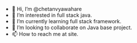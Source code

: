 - 👋 Hi, I’m @chetanvyawahare
- 👀 I’m interested in full stack java.
- 🌱 I’m currently learning full stack framework.
- 💞️ I’m looking to collaborate on Java base project.
- 📫 How to reach me at site.

<!---
chetanvyawahare/chetanvyawahare is a ✨ special ✨ repository because its `README.md` (this file) appears on your GitHub profile.
You can click the Preview link to take a look at your changes.
--->
